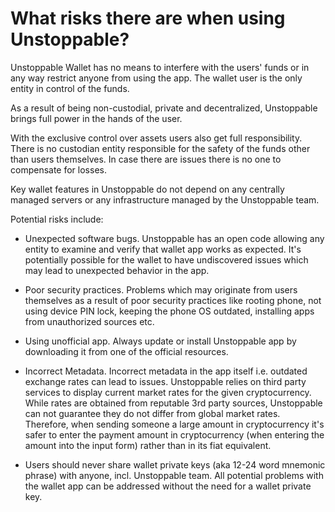 # What risks there are when using Unstoppable?

Unstoppable Wallet has no means to interfere with the users' funds or in any way restrict anyone from using the app. The wallet user is the only entity in control of the funds.

As a result of being non-custodial, private and decentralized, Unstoppable brings full power in the hands of the user. 

With the exclusive control over assets users also get full responsibility. There is no custodian entity responsible for the safety of the funds other than users themselves. In case there are issues there is no one to compensate for losses.

Key wallet features in Unstoppable do not depend on any centrally managed servers or any infrastructure managed by the Unstoppable team.

Potential risks include:

- Unexpected software bugs. Unstoppable has an open code allowing any entity to examine and verify that wallet app works as expected. It's potentially possible for the wallet to have undiscovered issues which may lead to unexpected behavior in the app.

- Poor security practices. Problems which may originate from users themselves as a result of poor security practices like rooting phone, not using device PIN lock, keeping the phone OS outdated, installing apps from unauthorized sources etc.

- Using unofficial app. Always update or install Unstoppable app by downloading it from one of the official resources. 

- Incorrect Metadata. Incorrect metadata in the app itself i.e. outdated exchange rates can lead to issues. Unstoppable relies on third party services to display current market rates for the given cryptocurrency. While rates are obtained from reputable 3rd party sources, Unstoppable can not guarantee they do not differ from global market rates. Therefore, when sending someone a large amount in cryptocurrency it's safer to enter the payment amount in cryptocurrency (when entering the amount into the input form) rather than in its fiat equivalent.

- Users should never share wallet private keys (aka 12-24 word mnemonic phrase) with anyone, incl. Unstoppable team. All potential problems with the wallet app can be addressed without the need for a wallet private key.
